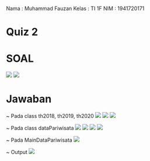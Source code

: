 Nama    : Muhammad Fauzan
Kelas   : TI 1F
NIM     : 1941720171

# Quiz 2 #

# SOAL #
<img src = so@l.PNG>
<img src = soal.PNG>

# Jawaban #
~ Pada class th2018, th2019, th2020
<img src = th2018.PNG>
<img src = th2019.PNG>
<img src = th2020.PNG>

~ Pada class dataPariwisata
<img src = dtPariwisata1.PNG>
<img src = dtPariwisata2.PNG>
<img src = dtPariwisata3.PNG>
<img src = dtPariwisata4.PNG>

~ Pada MainDataPariwisata
<img src = MainDtP.PNG>

~ Output
<img src = output.PNG>